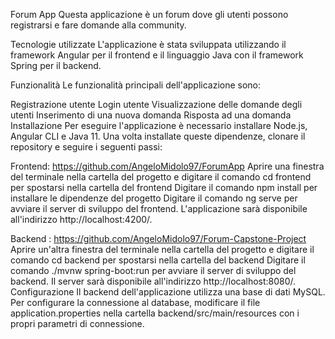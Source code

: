 Forum App
Questa applicazione è un forum dove gli utenti possono registrarsi e fare domande alla community.

Tecnologie utilizzate
L'applicazione è stata sviluppata utilizzando il framework Angular per il frontend e il linguaggio Java con il framework Spring per il backend.

Funzionalità
Le funzionalità principali dell'applicazione sono:

Registrazione utente
Login utente
Visualizzazione delle domande degli utenti
Inserimento di una nuova domanda
Risposta ad una domanda
Installazione
Per eseguire l'applicazione è necessario installare Node.js, Angular CLI e Java 11. Una volta installate queste dipendenze, clonare il repository e seguire i seguenti passi:


Frontend: https://github.com/AngeloMidolo97/ForumApp
Aprire una finestra del terminale nella cartella del progetto e digitare il comando cd frontend per spostarsi nella cartella del frontend
Digitare il comando npm install per installare le dipendenze del progetto
Digitare il comando ng serve per avviare il server di sviluppo del frontend. L'applicazione sarà disponibile all'indirizzo http://localhost:4200/.


Backend : https://github.com/AngeloMidolo97/Forum-Capstone-Project
Aprire un'altra finestra del terminale nella cartella del progetto e digitare il comando cd backend per spostarsi nella cartella del backend
Digitare il comando ./mvnw spring-boot:run per avviare il server di sviluppo del backend. Il server sarà disponibile all'indirizzo http://localhost:8080/.
Configurazione
Il backend dell'applicazione utilizza una base di dati MySQL. Per configurare la connessione al database, modificare il file application.properties nella cartella backend/src/main/resources con i propri parametri di connessione.
